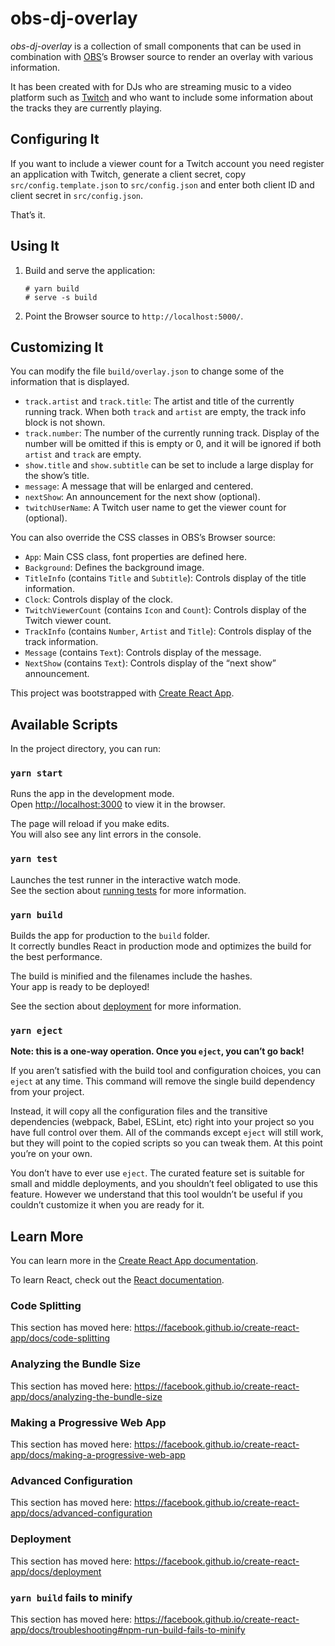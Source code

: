 # obs-dj-overlay

*obs-dj-overlay* is a collection of small components that can
be used in combination with [OBS](https://obsproject.com/)’s
Browser source to render an overlay with various information.

It has been created with for DJs who are streaming music to
a video platform such as [Twitch](https://twitch.tv/) and who
want to include some information about the tracks they are
currently playing.

## Configuring It

If you want to include a viewer count for a Twitch account
you need register an application with Twitch, generate a
client secret, copy `src/config.template.json` to `src/config.json`
and enter both client ID and client secret in `src/config.json`.

That’s it.

## Using It

1. Build and serve the application:

    ```
    # yarn build
    # serve -s build
    ```

2. Point the Browser source to `http://localhost:5000/`.

## Customizing It

You can modify the file `build/overlay.json` to change some of
the information that is displayed.

* `track.artist` and `track.title`: The artist and title of the
currently running track. When both `track` and `artist` are
empty, the track info block is not shown.
* `track.number`: The number of the currently running track.
Display of the number will be omitted if this is empty or 0,
and it will be ignored if both `artist` and `track` are empty.
* `show.title` and `show.subtitle` can be set to include a large
display for the show’s title.
* `message`: A message that will be enlarged and centered.
* `nextShow`: An announcement for the next show (optional).
* `twitchUserName`: A Twitch user name to get the viewer
count for (optional).

You can also override the CSS classes in OBS’s Browser source:

* `App`: Main CSS class, font properties are defined here.
* `Background`: Defines the background image.
* `TitleInfo` (contains `Title` and `Subtitle`): Controls display of
the title information.
* `Clock`: Controls display of the clock.
* `TwitchViewerCount` (contains `Icon` and `Count`): Controls
display of the Twitch viewer count.
* `TrackInfo` (contains `Number`, `Artist` and `Title`): Controls
display of the track information.
* `Message` (contains `Text`): Controls display of the message.
* `NextShow` (contains `Text`): Controls display of the “next
show” announcement.

This project was bootstrapped with [Create React App](https://github.com/facebook/create-react-app).

## Available Scripts

In the project directory, you can run:

### `yarn start`

Runs the app in the development mode.<br />
Open [http://localhost:3000](http://localhost:3000) to view it in the browser.

The page will reload if you make edits.<br />
You will also see any lint errors in the console.

### `yarn test`

Launches the test runner in the interactive watch mode.<br />
See the section about [running tests](https://facebook.github.io/create-react-app/docs/running-tests) for more information.

### `yarn build`

Builds the app for production to the `build` folder.<br />
It correctly bundles React in production mode and optimizes the build for the best performance.

The build is minified and the filenames include the hashes.<br />
Your app is ready to be deployed!

See the section about [deployment](https://facebook.github.io/create-react-app/docs/deployment) for more information.

### `yarn eject`

**Note: this is a one-way operation. Once you `eject`, you can’t go back!**

If you aren’t satisfied with the build tool and configuration choices, you can `eject` at any time. This command will remove the single build dependency from your project.

Instead, it will copy all the configuration files and the transitive dependencies (webpack, Babel, ESLint, etc) right into your project so you have full control over them. All of the commands except `eject` will still work, but they will point to the copied scripts so you can tweak them. At this point you’re on your own.

You don’t have to ever use `eject`. The curated feature set is suitable for small and middle deployments, and you shouldn’t feel obligated to use this feature. However we understand that this tool wouldn’t be useful if you couldn’t customize it when you are ready for it.

## Learn More

You can learn more in the [Create React App documentation](https://facebook.github.io/create-react-app/docs/getting-started).

To learn React, check out the [React documentation](https://reactjs.org/).

### Code Splitting

This section has moved here: https://facebook.github.io/create-react-app/docs/code-splitting

### Analyzing the Bundle Size

This section has moved here: https://facebook.github.io/create-react-app/docs/analyzing-the-bundle-size

### Making a Progressive Web App

This section has moved here: https://facebook.github.io/create-react-app/docs/making-a-progressive-web-app

### Advanced Configuration

This section has moved here: https://facebook.github.io/create-react-app/docs/advanced-configuration

### Deployment

This section has moved here: https://facebook.github.io/create-react-app/docs/deployment

### `yarn build` fails to minify

This section has moved here: https://facebook.github.io/create-react-app/docs/troubleshooting#npm-run-build-fails-to-minify
